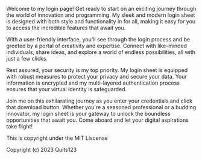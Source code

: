 Welcome to my login page! Get ready to start on an exciting journey through the world of innovation and programming. My sleek and modern login sheet is designed with both style and functionality in for all, making it easy for you to access the incredible features that await you.

With a user-friendly interface, you'll see through the login process and be greeted by a portal of creativity and expertise. Connect with like-minded individuals, share ideas, and explore a world of endless possibilities, all with just a few clicks.

Rest assured, your security is my top priority. My login sheet is equipped with robust measures to protect your privacy and secure your data. Your information is encrypted and my multi-layered authentication process ensures that your virtual identity is safeguarded.

Join me on this exhilarating journey as you enter your credentials and click that download button. Whether you're a seasoned professional or a budding innovator, my login sheet is your gateway to unlock the boundless opportunities that await you. Come aboard and let your digital aspirations take flight!

This is copyright under the MIT Liscense

Copyright (c) 2023 Quits123
